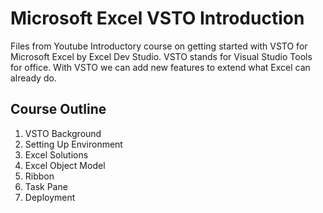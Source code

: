 # Microsoft Excel VSTO Introduction
Files from Youtube Introductory course on getting started with VSTO for Microsoft Excel by Excel Dev Studio. VSTO stands for Visual Studio Tools for office.  With VSTO we can add new features to extend what Excel can already do.

## Course Outline
1. VSTO Background
2. Setting Up Environment
3. Excel Solutions
4. Excel Object Model
5. Ribbon
6. Task Pane
7. Deployment


